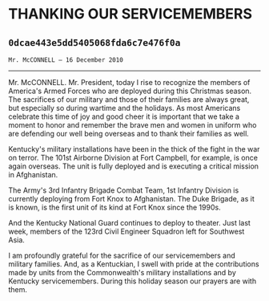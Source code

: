 # THANKING OUR SERVICEMEMBERS
## `0dcae443e5dd5405068fda6c7e476f0a`
`Mr. McCONNELL — 16 December 2010`

---


Mr. McCONNELL. Mr. President, today I rise to recognize the members 
of America's Armed Forces who are deployed during this Christmas 
season. The sacrifices of our military and those of their families are 
always great, but especially so during wartime and the holidays. As 
most Americans celebrate this time of joy and good cheer it is 
important that we take a moment to honor and remember the brave men and 
women in uniform who are defending our well being overseas and to thank 
their families as well.

Kentucky's military installations have been in the thick of the fight 
in the war on terror. The 101st Airborne Division at Fort Campbell, for 
example, is once again overseas. The unit is fully deployed and is 
executing a critical mission in Afghanistan.

The Army's 3rd Infantry Brigade Combat Team, 1st Infantry Division is 
currently deploying from Fort Knox to Afghanistan. The Duke Brigade, as 
it is known, is the first unit of its kind at Fort Knox since the 
1990s.

And the Kentucky National Guard continues to deploy to theater. Just 
last week, members of the 123rd Civil Engineer Squadron left for 
Southwest Asia.

I am profoundly grateful for the sacrifice of our servicemembers and 
military families. And, as a Kentuckian, I swell with pride at the 
contributions made by units from the Commonwealth's military 
installations and by Kentucky servicemembers. During this holiday 
season our prayers are with them.

